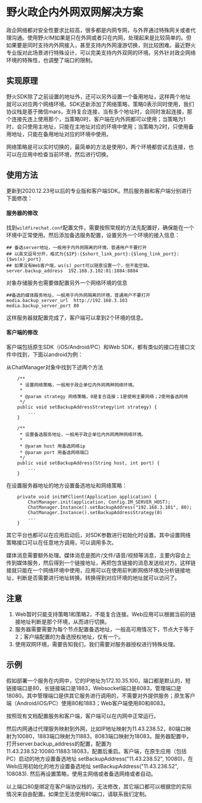 # 野火政企内外网双网解决方案
政企网络都对安全性要求比较高，很多都是内网专网，与外界通过特殊网关或者代理沟通。使用野火IM如果是只在外网或者只在内网，处理起来是比较简单的。但如果要是同时支持内外网接入，甚至支持内外网漫游切换，则比较困难。最近野火专业版对此场景进行特殊设计，可以完美支持内外双网的环境。另外针对政企网络环境的特殊性，也调整了端口的限制。

## 实现原理
野火SDK除了之前设置的地址外，还可以另外设置一个备用地址，这样两个地址就可以对应两个网络环境。SDK还新添加了网络策略，策略0表示同时使用，我们协议栈是基于微信mars，支持复合连接，当有多个地址时，会同时发起连接，那个连接先连上使用那个，当策略0时，客户端在内外网都可以使用；当策略为1时，会只使用主地址，只能在主地址对应的环境中使用；当策略为2时，只使用备用地址，只能在备用地址对应的环境中使用。

网络策略是可以实时切换的，最简单的方法是使用0，两个环境都尝试去连接，也可以在应用中检查当前环境，然后进行切换。

## 使用方法
更新到2020.12.23号以后的专业版和客户端SDK。然后服务器和客户端分别进行下面修改：

#### 服务器的修改
找到```wildfirechat.conf```配置文件，需要按照常规的方法先配置好，确保能在一个环境中正常使用。然后添加备选服务配置，设置另外一个环境的接入信息：
```
## 备选server地址，一般用于内外网隔离的环境，普通用户不要打开
## 以英文逗号分开，格式为{$IP}:{$short_link_port}:{$long_link_port}:{$ws(s)_port}
## 如果没有Web客户端，ws(s)_port可以随意设置一个，但不能空缺。
server.backup_address  192.168.3.102:81:1884:8884
```
对象存储服务也需要做配置另外一个网络环境的信息
```
##备选的媒体服务地址，一般用于内外网隔离的环境，普通用户不要打开
media.backup_server_url  http://192.168.3.103
media.backup_server_port 80
```
这样服务器就配置完成了，客户端可以拿到2个环境的信息。

#### 客户端的修改
客户端包括原生SDK（iOS/Android/PC）和Web SDK，都有类似的接口在接口文件中找到，下面以android为例：

从ChatManager对象中找到下述两个方法
```
    /**
     * 设置网络策略，一般用于政企单位内外网两种网络环境。
     *
     * @param strategy 网络策略，0是复合连接；1是使用主要网络；2使用备选网络
     */
    public void setBackupAddressStrategy(int strategy) {
        ...
    }

    /**
     * 设置备选服务地址，一般用于政企单位内外网两种网络环境。
     *
     * @param host 用备选网络ip
     * @param port 用备选网络端口
     */
    public void setBackupAddress(String host, int port) {
        ...
    }
```
在设置服务器地址的地方设置备选地址和网络策略：
```
    private void initWFClient(Application application) {
        ChatManager.init(application, Config.IM_SERVER_HOST);
        ChatManager.Instance().setBackupAddress("192.168.3.101", 80);
        ChatManager.Instance().setBackupAddressStrategy(0)
        ...
    }
```
其它平台也都可以在应用启动后，对SDK参数进行初始化时设置。其中设置网络策略接口可以在任意地方调用，可以调用多次。

媒体消息需要额外处理。媒体消息是图片/文件/语音/视频等消息，主要内容会上传到媒体服务，然后得到一个链接地址，再把包含链接的消息发送给对方。这样链接就只能在一个网络环境中使用，应用可以在使用前判断网络环境及分析链接地址，判断是否需要进行地址转换。转换得到对应环境的地址就可以访问了。

## 注意
1. Web暂时只能支持策略1和策略2，不能复合连接。Web应用可以根据当前的链接地址判断是那个环境，从而进行切换。
2. 服务器需要需要为每个节点配置备选地址，一般高可用情况下，节点大于等于2；客户端配置的为备选授权地址，仅有一个。
3. 使用双网环境，需要告知我们，我们需要对服务器授权进行特殊处理。

## 示例
假如部署一个服务在内网中，它的IP地址为172.10.35.100，端口都是默认的，短链接端口是80，长链接端口是1883，Websocket端口是8083，管理端口是18080。其中管理端口是供其它服务进行调用的，不需要对外提供服务；原生客户端（Android/iOS/PC）使用80和1883；Web客户端使用80和8083。

按照现有文档配置服务和客户端，客户端可以在内网中正常运行。

然后内网通过代理服务映射到外网，比如IP地址映射为11.43.238.52，80端口映射为10080，1883端口映射为11883，8083端口映射为18083。服务器配置中，打开server.backup_address的配置，配置为11.43.238.52:10080:11883:18083，配置后重启。客户端，在原生应用（包括PC）启动的地方设置备选地址 setBackupAddress("11.43.238.52", 10080)，在Web应用初始化的地方设置备选地址  setBackupAddress("11.43.238.52", 108083). 然后再设置策略，使用主网络或者备选网络或者自动。

以上端口80是绑定在客户端协议栈的，无法修改，其它端口都可以根据您的实际情况来自由配置。如果您无法使用80端口，请联系我们定制。

